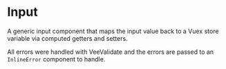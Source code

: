 # Input

A generic input component that maps the input value back to a Vuex store variable via computed getters and setters.

All errors were handled with VeeValidate and the errors are passed to an `InlineError` component to handle.


